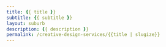 ```yaml
---
title: {{ title }}
subtitle: {{ subtitle }}
layout: suburb
description: {{ description }}
permalink: /creative-design-services/{{title | slugize}}
---
```

